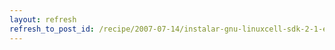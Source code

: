 ```yaml
---
layout: refresh
refresh_to_post_id: /recipe/2007-07-14/instalar-gnu-linuxcell-sdk-2-1-en-playstation-3.html
---
```

